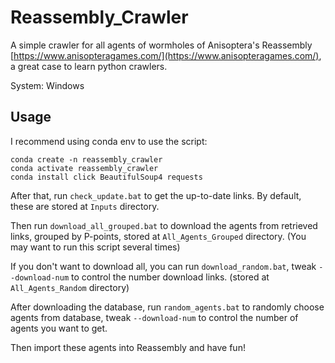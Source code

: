 # Reassembly_Crawler

A simple crawler for all agents of wormholes of Anisoptera's Reassembly [https://www.anisopteragames.com/](https://www.anisopteragames.com/), a great case to learn python crawlers.

System: Windows

## Usage

I recommend using conda env to use the script:

```
conda create -n reassembly_crawler
conda activate reassembly_crawler
conda install click BeautifulSoup4 requests
```

After that, run `check_update.bat` to get the up-to-date links. By default, these are stored at `Inputs` directory.

Then run `download_all_grouped.bat` to download the agents from retrieved links, grouped by P-points, stored at `All_Agents_Grouped` directory. (You may want to run this script several times)

If you don't want to download all, you can run `download_random.bat`, tweak `--download-num` to control the number download links. (stored at `All_Agents_Random` directory)

After downloading the database, run `random_agents.bat` to randomly choose agents from database, tweak `--download-num` to control the number of agents you want to get.

Then import these agents into Reassembly and have fun!
